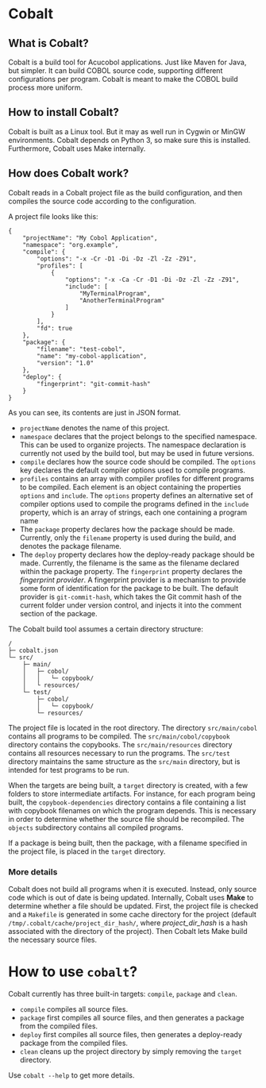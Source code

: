 # Cobalt

## What is Cobalt?

Cobalt is a build tool for Acucobol applications. Just like Maven for Java, but simpler. It can build COBOL source code,
supporting different configurations per program.
Cobalt is meant to make the COBOL build process more uniform.

## How to install Cobalt?

Cobalt is built as a Linux tool. But it may as well run in Cygwin or MinGW environments. Cobalt depends on Python 3, so
make sure this is installed. Furthermore, Cobalt uses Make internally.

## How does Cobalt work?

Cobalt reads in a Cobalt project file as the build configuration, and then compiles the source code according to the
configuration.

A project file looks like this:

    {
        "projectName": "My Cobol Application",
        "namespace": "org.example",
        "compile": {
            "options": "-x -Cr -D1 -Di -Dz -Zl -Zz -Z91",
            "profiles": [
                {
                    "options": "-x -Ca -Cr -D1 -Di -Dz -Zl -Zz -Z91",
                    "include": [
                        "MyTerminalProgram",
                        "AnotherTerminalProgram"
                    ]
                }
            ],
            "fd": true
        },
        "package": {
            "filename": "test-cobol",
            "name": "my-cobol-application",
            "version": "1.0"
        },
        "deploy": {
            "fingerprint": "git-commit-hash"
        }
    }

As you can see, its contents are just in JSON format.

* `projectName` denotes the name of this project.
* `namespace` declares that the project belongs to the specified namespace. This can be used to organize projects. The
namespace declaration is currently not used by the build tool, but may be used in future versions.
* `compile` declares how the source code should be compiled. The `options` key declares the default compiler options
used to compile programs.
* `profiles` contains an array with compiler profiles for different programs to be compiled. Each element is an object
containing the properties `options` and `include`. The `options` property defines an alternative set of compiler options
used to compile the programs defined in the `include` property, which is an array of strings, each one containing a
program name
* The `package` property declares how the package should be made. Currently, only the `filename` property is used during
the build, and denotes the package filename.
* The `deploy` property declares how the deploy-ready package should be made. Currently, the filename is the same as the
filename declared within the package property. The `fingerprint` property declares the *fingerprint provider*. A
fingerprint provider is a mechanism to provide some form of identification for the package to be built. The default
provider is `git-commit-hash`, which takes the Git commit hash of the current folder under version control, and injects
it into the comment section of the package.

The Cobalt build tool assumes a certain directory structure:

    /
    ├─ cobalt.json
    └─ src/
        ├─ main/
        │   ├─ cobol/
        │   │   └─ copybook/
        │   └ resources/
        └─ test/
            ├─ cobol/
            │   └─ copybook/
            └─ resources/

The project file is located in the root directory. The directory `src/main/cobol` contains all programs to be compiled.
The `src/main/cobol/copybook` directory contains the copybooks. The `src/main/resources` directory contains all
resources necessary to run the programs. The `src/test` directory maintains the same structure as the `src/main`
directory, but is intended for test programs to be run.

When the targets are being built, a `target` directory is created, with a few folders to store intermediate artifacts.
For instance, for each program being built, the `copybook-dependencies` directory contains a file containing a list with
copybook filenames on which the program depends. This is necessary in order to determine whether the source file should
be recompiled. The `objects` subdirectory contains all compiled programs.

If a package is being built, then the package, with a filename specified in the project file, is placed in the `target`
directory.

### More details

Cobalt does not build all programs when it is executed. Instead, only source code which is out of date is being updated.
Internally, Cobalt uses **Make** to determine whether a file should be updated. First, the project file is checked and
a `Makefile` is generated in some cache directory for the project (default `/tmp/.cobalt/cache/project_dir_hash/`, where
*project_dir_hash* is a hash associated with the directory of the project). Then Cobalt lets Make build the necessary
source files.

# How to use `cobalt`?

Cobalt currently has three built-in targets: `compile`, `package` and `clean`.

* `compile` compiles all source files.
* `package` first compiles all source files, and then generates a package from the compiled files.
* `deploy` first compiles all source files, then generates a deploy-ready package from the compiled files.
* `clean` cleans up the project directory by simply removing the `target` directory.

Use `cobalt --help` to get more details.
